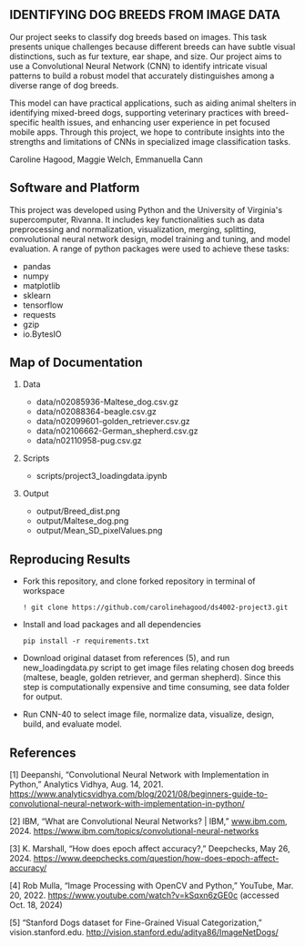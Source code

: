 ## IDENTIFYING DOG BREEDS FROM IMAGE DATA

Our project seeks to classify dog breeds based on images. This task presents unique challenges because different breeds can have subtle visual distinctions, such as fur texture, ear shape, and size. Our project aims to use a Convolutional Neural Network (CNN) to identify intricate visual patterns to build a robust model that accurately distinguishes among a diverse range of dog breeds. 

This model can have practical applications, such as aiding animal shelters in identifying mixed-breed dogs, supporting veterinary practices with breed-specific health issues, and enhancing user experience in pet focused mobile apps. Through this project, we hope to contribute insights into the strengths and limitations of CNNs in specialized image classification tasks. 




Caroline Hagood, Maggie Welch, Emmanuella Cann


## Software and Platform

This project was developed using Python and the University of Virginia's supercomputer, Rivanna. It includes key functionalities such as data preprocessing and normalization, visualization, merging, splitting, convolutional neural network design, model training and tuning, and model evaluation. A range of python packages were used to achieve these tasks:
   - pandas
   - numpy
   - matplotlib
   - sklearn
   - tensorflow
   - requests
   - gzip
   - io.BytesIO


## Map of Documentation

1. Data
   - data/n02085936-Maltese_dog.csv.gz
   - data/n02088364-beagle.csv.gz
   - data/n02099601-golden_retriever.csv.gz
   - data/n02106662-German_shepherd.csv.gz
   - data/n02110958-pug.csv.gz
   
2. Scripts
   - scripts/project3_loadingdata.ipynb
   
3. Output
      - output/Breed_dist.png
      - output/Maltese_dog.png
      - output/Mean_SD_pixelValues.png
   


## Reproducing Results

- Fork this repository, and clone forked repository in terminal of workspace

  ```! git clone https://github.com/carolinehagood/ds4002-project3.git```

- Install and load packages and all dependencies

  ```pip install -r requirements.txt ```
  
- Download original dataset from references (5), and run new_loadingdata.py script to get image files relating chosen dog breeds (maltese, beagle, golden retriever, and german shepherd). Since this step is computationally expensive and time consuming, see data folder for output. 

- Run CNN-40 to select image file, normalize data, visualize, design, build, and evaluate model. 





## References

[1] Deepanshi, “Convolutional Neural Network with Implementation in Python,” Analytics Vidhya, Aug. 14, 2021. https://www.analyticsvidhya.com/blog/2021/08/beginners-guide-to-convolutional-neural-network-with-implementation-in-python/

‌[2] IBM, “What are Convolutional Neural Networks? | IBM,” www.ibm.com, 2024. https://www.ibm.com/topics/convolutional-neural-networks

[3] K. Marshall, “How does epoch affect accuracy?,” Deepchecks, May 26, 2024. https://www.deepchecks.com/question/how-does-epoch-affect-accuracy/

‌[4] Rob Mulla, “Image Processing with OpenCV and Python,” YouTube, Mar. 20, 2022. https://www.youtube.com/watch?v=kSqxn6zGE0c (accessed Oct. 18, 2024)

‌[5] “Stanford Dogs dataset for Fine-Grained Visual Categorization,” vision.stanford.edu. http://vision.stanford.edu/aditya86/ImageNetDogs/



‌
